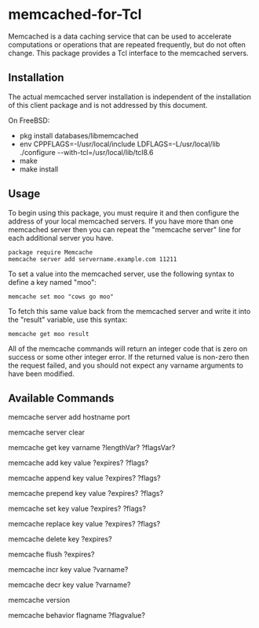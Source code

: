 memcached-for-Tcl
=================

Memcached is a data caching service that can be used to accelerate computations or operations that are repeated
frequently, but do not often change. This package provides a Tcl interface to the memcached servers.


Installation
------------

The actual memcached server installation is independent of the
installation of this client package and is not addressed by this
document.


On FreeBSD:
* pkg install databases/libmemcached
* env CPPFLAGS=-I/usr/local/include LDFLAGS=-L/usr/local/lib ./configure --with-tcl=/usr/local/lib/tcl8.6
* make
* make install


Usage
-----

To begin using this package, you must require it and then configure
the address of your local memcached servers.  If you have more than
one memcached server then you can repeat the "memcache server" line
for each additional server you have.

```
package require Memcache
memcache server add servername.example.com 11211
```

To set a value into the memcached server, use the following syntax to
define a key named "moo":

```
memcache set moo "cows go moo"
```

To fetch this same value back from the memcached server and write it
into the "result" variable, use this syntax:

```
memcache get moo result
```

All of the memcache commands will return an integer code that is zero
on success or some other integer error. If the returned value is
non-zero then the request failed, and you should not expect any 
varname arguments to have been modified.


Available Commands
------------------

 memcache server add hostname port

 memcache server clear

 memcache get key varname ?lengthVar? ?flagsVar?

 memcache add key value ?expires? ?flags?

 memcache append key value ?expires? ?flags?

 memcache prepend key value ?expires? ?flags?

 memcache set key value ?expires? ?flags?

 memcache replace key value ?expires? ?flags?

 memcache delete key ?expires?

 memcache flush ?expires?

 memcache incr key value ?varname?

 memcache decr key value ?varname?

 memcache version

 memcache behavior flagname ?flagvalue?
